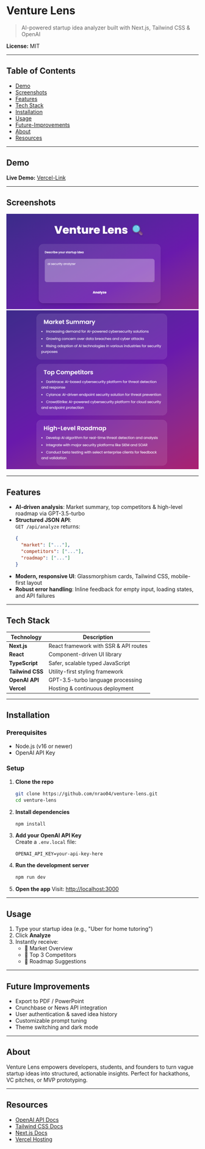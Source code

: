 # Venture Lens  
> AI-powered startup idea analyzer built with Next.js, Tailwind CSS & OpenAI

**License:** MIT

---

## Table of Contents
- [Demo](#demo)  
- [Screenshots](#screenshots)  
- [Features](#features)  
- [Tech Stack](#tech-stack)  
- [Installation](#installation)  
- [Usage](#usage)  
- [Future-Improvements](#future-improvements)  
- [About](#about)  
- [Resources](#resources)  

---

## Demo

**Live Demo:** [Vercel-Link](https://venture-lens-cl36ozbww-nikhil-raos-projects-53e1b353.vercel.app/)

---

## Screenshots

![Home Page](/assets/ventureLensHomePage.png)  
![Analysis Results](/assets/ventureLensAnalysisPage.png)  

---

## Features

- **AI-driven analysis**: Market summary, top competitors & high-level roadmap via GPT-3.5-turbo  
- **Structured JSON API**:  
  `GET /api/analyze` returns:  
  ```json
  {
    "market": ["..."],
    "competitors": ["..."],
    "roadmap": ["..."]
  }
  ```
- **Modern, responsive UI**: Glassmorphism cards, Tailwind CSS, mobile-first layout  
- **Robust error handling**: Inline feedback for empty input, loading states, and API failures  

---

## Tech Stack

| Technology        | Description                          |
|-------------------|--------------------------------------|
| **Next.js**       | React framework with SSR & API routes |
| **React**         | Component-driven UI library          |
| **TypeScript**    | Safer, scalable typed JavaScript     |
| **Tailwind CSS**  | Utility-first styling framework      |
| **OpenAI API**    | GPT-3.5-turbo language processing     |
| **Vercel**        | Hosting & continuous deployment      |

---

## Installation

### Prerequisites
- Node.js (v16 or newer)  
- OpenAI API Key

### Setup

1. **Clone the repo**
   ```bash
   git clone https://github.com/nrao04/venture-lens.git
   cd venture-lens
   ```

2. **Install dependencies**
   ```bash
   npm install
   ```

3. **Add your OpenAI API Key**  
   Create a `.env.local` file:
   ```env
   OPENAI_API_KEY=your-api-key-here
   ```

4. **Run the development server**
   ```bash
   npm run dev
   ```

5. **Open the app**
   Visit: [http://localhost:3000](http://localhost:3000)

---

## Usage

1. Type your startup idea (e.g., "Uber for home tutoring")  
2. Click **Analyze**  
3. Instantly receive:
   - 🔹 Market Overview  
   - 🔹 Top 3 Competitors  
   - 🔹 Roadmap Suggestions  

---

## Future Improvements

- Export to PDF / PowerPoint  
- Crunchbase or News API integration  
- User authentication & saved idea history  
- Customizable prompt tuning  
- Theme switching and dark mode  

---

## About

Venture Lens empowers developers, students, and founders to turn vague startup ideas into structured, actionable insights. Perfect for hackathons, VC pitches, or MVP prototyping.

---

## Resources

- [OpenAI API Docs](https://platform.openai.com/docs)
- [Tailwind CSS Docs](https://tailwindcss.com/docs)
- [Next.js Docs](https://nextjs.org/docs)
- [Vercel Hosting](https://vercel.com/docs)

